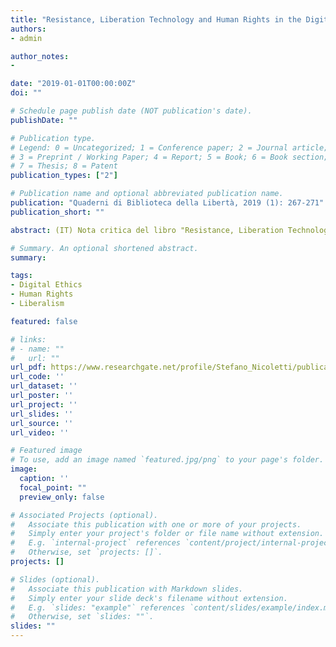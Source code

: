 ```yaml
---
title: "Resistance, Liberation Technology and Human Rights in the Digital Age (di Giovanni Ziccardi). Una nota critica"
authors:
- admin

author_notes:
-

date: "2019-01-01T00:00:00Z"
doi: ""

# Schedule page publish date (NOT publication's date).
publishDate: ""

# Publication type.
# Legend: 0 = Uncategorized; 1 = Conference paper; 2 = Journal article;
# 3 = Preprint / Working Paper; 4 = Report; 5 = Book; 6 = Book section;
# 7 = Thesis; 8 = Patent
publication_types: ["2"]

# Publication name and optional abbreviated publication name.
publication: "Quaderni di Biblioteca della Libertà, 2019 (1): 267-271"
publication_short: ""

abstract: (IT) Nota critica del libro "Resistance, Liberation Technology and Human Rights in the Digital Age". Quello  di  Ziccardi  è  un  invito  all’attenzione,  giocato  abilmente  –  contenutisticamente  parlando  –  su  un  precario  equilibrio  tra  il  tutto  e  la  parte,  tra  il  settoriale  e  il  generale.  Una  panoramica  del  contemporaneo che non vuole offrire facili soluzioni, una riflessione sfaccettata  sul  mondo  della  rete  –  in  grado  di  metterci  di  fronte  alla  crisi  di  cui  questa  realtà  è  indice  –  in  cui  le  tematiche   affrontate   si   compongono   sapientemente  in  un  quadro  unitario  e  coerente,  tanto  interessante  quanto  articolato. 

# Summary. An optional shortened abstract.
summary: 

tags:
- Digital Ethics
- Human Rights
- Liberalism

featured: false

# links:
# - name: ""
#   url: ""
url_pdf: https://www.researchgate.net/profile/Stefano_Nicoletti/publication/342977838_Resistance_Liberation_Technology_and_Human_Rights_in_the_Digital_Age_di_Giovanni_Ziccardi_Una_nota_critica/links/5f101631a6fdcc3ed70b66ec/Resistance-Liberation-Technology-and-Human-Rights-in-the-Digital-Age-di-Giovanni-Ziccardi-Una-nota-critica.pdf?_sg%5B0%5D=P26X9QY8HnvDrc5YdakmRdGtuKM246TSdvR0pn_4COyKtJ7d0ZSnHsU01_97kKrJ9_Vw-2DPeooFlca2Xta9Sw.gEbXjhuEMcoPO7Kyj7vHsAVI0PAMw_kHR3XdMhVJ4JSi_TROXe292sgK6L2gq92gFAy9AY3nsXSOQGhYKakadg&_sg%5B1%5D=ZAcJ0e3fvNcXHEnLQsOZn_FnwreiuL2Gjs41WjHJHnnDcZluScS0OTb7EtYbz4WXpckhzbdIApf0R0MQI2y8Aohw5LcZwyWWXBGzL-rKdAN4.gEbXjhuEMcoPO7Kyj7vHsAVI0PAMw_kHR3XdMhVJ4JSi_TROXe292sgK6L2gq92gFAy9AY3nsXSOQGhYKakadg&_iepl=
url_code: ''
url_dataset: ''
url_poster: ''
url_project: ''
url_slides: ''
url_source: ''
url_video: ''

# Featured image
# To use, add an image named `featured.jpg/png` to your page's folder. 
image:
  caption: ''
  focal_point: ""
  preview_only: false

# Associated Projects (optional).
#   Associate this publication with one or more of your projects.
#   Simply enter your project's folder or file name without extension.
#   E.g. `internal-project` references `content/project/internal-project/index.md`.
#   Otherwise, set `projects: []`.
projects: []

# Slides (optional).
#   Associate this publication with Markdown slides.
#   Simply enter your slide deck's filename without extension.
#   E.g. `slides: "example"` references `content/slides/example/index.md`.
#   Otherwise, set `slides: ""`.
slides: ""
---
```




